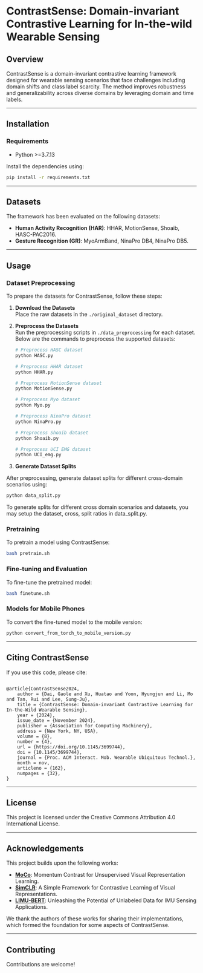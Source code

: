 # ContrastSense: Domain-invariant Contrastive Learning for In-the-wild Wearable Sensing

## Overview
ContrastSense is a domain-invariant contrastive learning framework designed for wearable sensing scenarios that face challenges including domain shifts and class label scarcity. The method improves robustness and generalizability across diverse domains by leveraging domain and time labels. 

---

## Installation
### Requirements
- Python >=3.7.13

Install the dependencies using:
```bash
pip install -r requirements.txt
```

---

## Datasets
The framework has been evaluated on the following datasets:
- **Human Activity Recognition (HAR)**: HHAR, MotionSense, Shoaib, HASC-PAC2016.
- **Gesture Recognition (GR)**: MyoArmBand, NinaPro DB4, NinaPro DB5.

---

## Usage

### Dataset Preprocessing
To prepare the datasets for ContrastSense, follow these steps:

1. **Download the Datasets**  
   Place the raw datasets in the `./original_dataset` directory.

2. **Preprocess the Datasets**  
   Run the preprocessing scripts in `./data_preprocessing` for each dataset. Below are the commands to preprocess the supported datasets:

   ```bash
   # Preprocess HASC dataset
   python HASC.py

   # Preprocess HHAR dataset
   python HHAR.py

   # Preprocess MotionSense dataset
   python MotionSense.py

   # Preprocess Myo dataset
   python Myo.py

   # Preprocess NinaPro dataset
   python NinaPro.py

   # Preprocess Shoaib dataset
   python Shoaib.py

   # Preprocess UCI EMG dataset
   python UCI_emg.py
   ```

3. **Generate Dataset Splits**  

After preprocessing, generate dataset splits for different cross-domain scenarios using:
```bash
python data_split.py
```

To generate splits for different cross domain scenarios and datasets, you may setup the dataset, cross, split ratios in data_split.py.

### Pretraining
To pretrain a model using ContrastSense:
```bash
bash pretrain.sh
```

### Fine-tuning and Evaluation
To fine-tune the pretrained model:
```bash
bash finetune.sh
```

### Models for Mobile Phones
To convert the fine-tuned model to the mobile version:
```bash
python convert_from_torch_to_mobile_version.py
```

---

## Citing ContrastSense
If you use this code, please cite:
```

@article{ContrastSense2024,
    author = {Dai, Gaole and Xu, Huatao and Yoon, Hyungjun and Li, Mo and Tan, Rui and Lee, Sung-Ju},
    title = {ContrastSense: Domain-invariant Contrastive Learning for In-the-Wild Wearable Sensing},
    year = {2024},
    issue_date = {November 2024},
    publisher = {Association for Computing Machinery},
    address = {New York, NY, USA},
    volume = {8},
    number = {4},
    url = {https://doi.org/10.1145/3699744},
    doi = {10.1145/3699744},
    journal = {Proc. ACM Interact. Mob. Wearable Ubiquitous Technol.},
    month = nov,
    articleno = {162},
    numpages = {32},
}

```

---

## License
This project is licensed under the Creative Commons Attribution 4.0 International License.

---

## Acknowledgements
This project builds upon the following works:

- **[MoCo](https://github.com/facebookresearch/moco)**: Momentum Contrast for Unsupervised Visual Representation Learning.
- **[SimCLR](https://github.com/google-research/simclr)**: A Simple Framework for Contrastive Learning of Visual Representations.
- **[LIMU-BERT](https://github.com/dapowan/LIMU-BERT-Public)**: Unleashing the Potential of Unlabeled Data for IMU Sensing Applications.

We thank the authors of these works for sharing their implementations, which formed the foundation for some aspects of ContrastSense.

---

## Contributing
Contributions are welcome!
